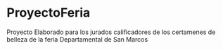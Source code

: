 # ProyectoFeria
Proyecto Elaborado para los jurados calificadores de los certamenes de belleza de la feria Departamental de San Marcos
